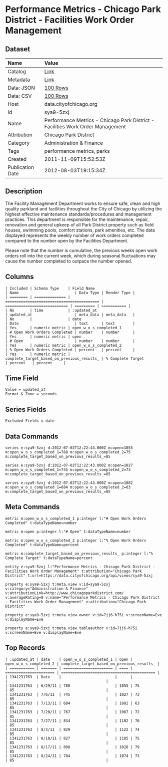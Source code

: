 # Performance Metrics - Chicago Park District - Facilities Work Order Management

## Dataset

| Name | Value |
| :--- | :---- |
| Catalog | [Link](https://catalog.data.gov/dataset/performance-metrics-chicago-park-district-facilities-work-order-management-9a082) |
| Metadata | [Link](https://data.cityofchicago.org/api/views/sya9-5zxj) |
| Data: JSON | [100 Rows](https://data.cityofchicago.org/api/views/sya9-5zxj/rows.json?max_rows=100) |
| Data: CSV | [100 Rows](https://data.cityofchicago.org/api/views/sya9-5zxj/rows.csv?max_rows=100) |
| Host | data.cityofchicago.org |
| Id | sya9-5zxj |
| Name | Performance Metrics - Chicago Park District - Facilities Work Order Management |
| Attribution | Chicago Park District |
| Category | Administration & Finance |
| Tags | performance metrics, parks |
| Created | 2011-11-09T15:52:53Z |
| Publication Date | 2012-08-03T19:15:34Z |

## Description

The Facility Management Department works to ensure safe, clean and high quality parkland and facilities throughout the City of Chicago by utilizing the highest effective maintenance standards/procedures and management practices. This department is responsible for the maintenance, repair, renovation and general upkeep of all Park District property such as field houses, swimming pools, comfort stations, park amenities, etc. The data displayed represents the weekly number of work orders completed compared to the number open by the Facilities Department. 

Please note that the number is cumulative, the previous weeks open work orders roll into the current week, which during seasonal fluctuations may cause the number completed to outpace the number opened.

## Columns

```ls
| Included | Schema Type    | Field Name                                 | Name                         | Data Type | Render Type |
| ======== | ============== | ========================================== | ============================ | ========= | =========== |
| No       | time           | :updated_at                                | updated_at                   | meta_data | meta_data   |
| No       |                | date                                       | Date                         | text      | text        |
| Yes      | numeric metric | open_w_o_s_completed_1                     | # Open Work Orders Completed | number    | number      |
| Yes      | numeric metric | open                                       | # Open                       | number    | number      |
| Yes      | numeric metric | open_w_o_s_completed_2                     | % Open Work Orders Completed | percent   | percent     |
| Yes      | numeric metric | complete_target_based_on_previous_results_ | % Complete Target            | percent   | percent     |
```

## Time Field

```ls
Value = updated_at
Format & Zone = seconds
```

## Series Fields

```ls
Excluded Fields = date
```

## Data Commands

```ls
series e:sya9-5zxj d:2012-07-02T12:22:43.000Z m:open=1055 m:open_w_o_s_completed_1=788 m:open_w_o_s_completed_2=75 m:complete_target_based_on_previous_results_=85

series e:sya9-5zxj d:2012-07-02T12:22:43.000Z m:open=1027 m:open_w_o_s_completed_1=745 m:open_w_o_s_completed_2=73 m:complete_target_based_on_previous_results_=85

series e:sya9-5zxj d:2012-07-02T12:22:43.000Z m:open=1082 m:open_w_o_s_completed_1=684 m:open_w_o_s_completed_2=63 m:complete_target_based_on_previous_results_=85
```

## Meta Commands

```ls
metric m:open_w_o_s_completed_1 p:integer l:"# Open Work Orders Completed" t:dataTypeName=number

metric m:open p:integer l:"# Open" t:dataTypeName=number

metric m:open_w_o_s_completed_2 p:integer l:"% Open Work Orders Completed" t:dataTypeName=percent

metric m:complete_target_based_on_previous_results_ p:integer l:"% Complete Target" t:dataTypeName=percent

entity e:sya9-5zxj l:"Performance Metrics - Chicago Park District - Facilities Work Order Management" t:attribution="Chicago Park District" t:url=https://data.cityofchicago.org/api/views/sya9-5zxj

property e:sya9-5zxj t:meta.view v:id=sya9-5zxj v:category="Administration & Finance" v:attributionLink=http://www.chicagoparkdistrict.com/ v:averageRating=0 v:name="Performance Metrics - Chicago Park District - Facilities Work Order Management" v:attribution="Chicago Park District"

property e:sya9-5zxj t:meta.view.owner v:id=7jj6-h75i v:screenName=Eve v:displayName=Eve

property e:sya9-5zxj t:meta.view.tableauthor v:id=7jj6-h75i v:screenName=Eve v:displayName=Eve
```

## Top Records

```ls
| :updated_at | date    | open_w_o_s_completed_1 | open | open_w_o_s_completed_2 | complete_target_based_on_previous_results_ | 
| =========== | ======= | ====================== | ==== | ====================== | ========================================== | 
| 1341231763  | Date    |                        |      |                        |                                            | 
| 1341231763  | 6/29/11 | 788                    | 1055 | 75                     | 85                                         | 
| 1341231763  | 7/6/11  | 745                    | 1027 | 73                     | 85                                         | 
| 1341231763  | 7/13/11 | 684                    | 1082 | 63                     | 85                                         | 
| 1341231763  | 7/20/11 | 767                    | 1067 | 72                     | 85                                         | 
| 1341231763  | 7/27/11 | 834                    | 1102 | 76                     | 85                                         | 
| 1341231763  | 8/3/11  | 829                    | 1122 | 74                     | 85                                         | 
| 1341231763  | 8/10/11 | 827                    | 1105 | 75                     | 85                                         | 
| 1341231763  | 8/17/11 | 808                    | 1028 | 79                     | 85                                         | 
| 1341231763  | 8/24/11 | 784                    | 1074 | 73                     | 85                                         | 
```